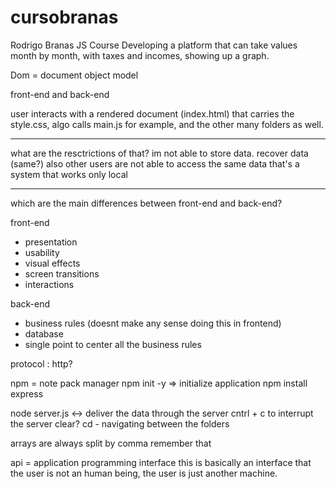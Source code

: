 # cursobranas
Rodrigo Branas JS Course
Developing a platform that can take values month by month, with taxes and incomes, showing up a graph.

Dom = document object model

front-end and back-end

user interacts with a rendered document (index.html) that carries the style.css, algo calls main.js for example, and the other many folders as well.

-----------------

what are the resctrictions of that?
im not able to store data.
recover data (same?)
also other users are not able to access the same data
that's a system that works only local

-----------------

which are the main differences between front-end and back-end?

front-end 
 - presentation
 - usability
 - visual effects
 - screen transitions
 - interactions 

 back-end
- business rules (doesnt make any sense doing this in frontend)
- database
- single point to center all the business rules

protocol : http?

npm = note pack manager
npm init -y => initialize application
npm install express

node server.js <-> deliver the data through the server
cntrl + c to interrupt the server 
clear?
cd - navigating between the folders

arrays are always split by comma remember that

api = application programming interface
this is basically an interface that the user is not an human being, the user is just another machine.